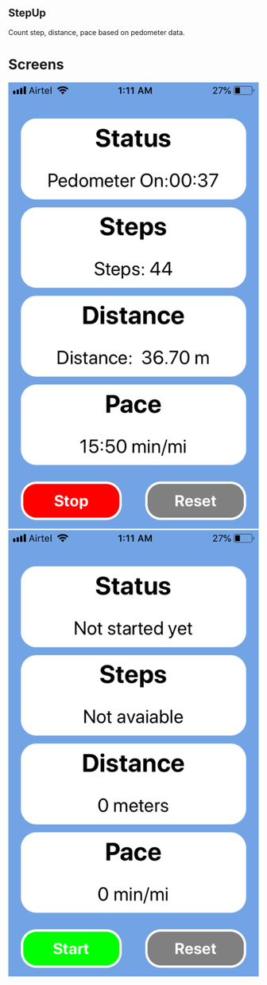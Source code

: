 ## StepUp
Count step, distance, pace based on pedometer data.

# Screens
![alt text](https://github.com/mahmudulshuvo/StepUp/blob/master/screen1.PNG) ![alt text](https://github.com/mahmudulshuvo/StepUp/blob/master/screen2.PNG)
